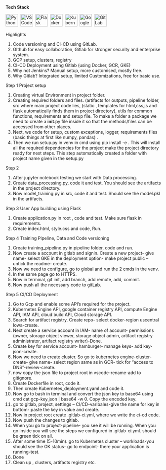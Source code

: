 **Tech Stack**
<p align="left"> 
  <img src="https://cdn.jsdelivr.net/gh/devicons/devicon/icons/python/python-original.svg" title="Python" alt="Python" width="40" height="40"/>&nbsp; 
  <img src="https://cdn.jsdelivr.net/gh/devicons/devicon/icons/vscode/vscode-original.svg" title="VS Code" alt="VS Code" width="40" height="40"/>&nbsp; 
  <img src="https://cdn.jsdelivr.net/gh/devicons/devicon/icons/flask/flask-original.svg" title="Flask" alt="Flask" width="40" height="40"/>&nbsp; 
  <img src="https://cdn.jsdelivr.net/gh/devicons/devicon/icons/docker/docker-original.svg" title="Docker" alt="Docker" width="40" height="40"/>&nbsp; 
  <img src="https://cdn.jsdelivr.net/gh/devicons/devicon/icons/kubernetes/kubernetes-plain.svg" title="Kubernetes" alt="Kubernetes" width="40" height="40"/>&nbsp; 
  <img src="https://cdn.jsdelivr.net/gh/devicons/devicon/icons/googlecloud/googlecloud-original.svg" title="GKE" alt="Google Cloud / GKE" width="40" height="40"/>&nbsp; 
  <img src="https://cdn.jsdelivr.net/gh/devicons/devicon/icons/gitlab/gitlab-original.svg" title="GitLab" alt="GitLab" width="40" height="40"/>&nbsp; </p>

Highlights

1.	Code versioning and CI-CD using GitLab.
2.	GIthub for easy collaboration, Gitlab for stronger security and enterprise system.
3.	GCP setup, clusters, registry
4.	CI-CD Deployment using Gitlab (using Docker, GCR, GKE)
5.	Why not Jenkins? Manual setup, more customised, mostly free.
6.	Why Gitlab? Integrated setup, limited Customizations, free for basic use.

Step 1
Project setup
1.	Creating virtual Environment in project folder.
2.	Creating required folders and files. (artifacts for outputs, pipeline folder, src where main project code lies, (static , templates for html,css,js and flask automatically finds them in project directory), utils for common functions, requirements and setup file. To make a folder a package we need to create a __init__.py file inside it so that the methods/files can be accessed from other places.
3.	Next, we code for setup, custom exceptions, logger, requirements files (basic things at first like numpy, pandas) .
4.	Then we run setup.py in venv in cmd using pip install -e . This will install all the required dependencies for the project make the project directory ready for next steps. This step automatically created a folder with project name given in the setup.py

Step 2
1.	After jupyter notebook testing we start with Data processing.
2.	Create data_processing.py, code it and test. You should see the artifacts in the project directory.
3.	Now model_training.py in src, code it and test. Should see the model.pkl in the artifacts.

Step 3
User App building using Flask
1.	Create application.py in root , code and test. Make sure flask in requirements.
2.	Create index.html, style.css and code, Run.

Step 4
Training Pipeline, Data and Code versioning
1.	Create training_pipeline.py in pipeline folder, code and run.
2.	Now create a account in gitlab and signin. Create a new project- give name- select GKE in the deployment option- make project public – untick the readme- create.
3.	Now we need to configure, go to global and run the 2 cmds in the venv.
4.	In the same page go to HTTPS.
5.	Now in terminal, git init, add branch, add remote, add, commit.
6.	Now push all the necessary code to gitLab.

Step 5
CI/CD Deployment 
1.	Go to Gcp and enable some API’s required for the project. 
2.	Kubernetes Engine API, google container registry API, compute Engine API, IAM API, cloud build API, Cloud storage API.
3.	Search for artifact registry. Create repo- select docker-region uscentral lowa-create.
4.	Next create a service account in IAM- name of account- permissions (owner, storage object viewer, storage object admin, artifact registry administrator, artifact registry writer)-Done.
5.	Create key for service account- hamburger- manage keys- add key- json-create.
6.	Now we need to create cluster. So go to kubernetes engine-cluster- create- give name- select region same as in GCR- tick for “access to DNS”-review-create.
7.	now copy the json file to project root in vscode-rename-add to gitignore.
8.	Create Dockerfile in root, code it.
9.	Then create Kubernetes_deployment.yaml and code it.
10.	Now go to bash in terminal and convert the json key to base64 using cmd cat gcp-key.json | base64 -w 0. Copy the encoded key.
11.	go to gitlab, project, settings – CI/CD-varibales-give the name for key in bottom- paste the key in value and create.
12.	Now in project root create .gitlab-ci.yml, where we write the ci-cd code.
13.	Now push the changes to gitlab.
14.	When you go to project-pipeline- you see it will be running. When you go inside you will see the steps we configured in .gitlab-ci.yml. should be green tick on all.
15.	 After some time (5-10min). go to Kubernetes cluster – workloads-you should see the OK status- go to endpoint- there your application is running-test.
16.	Done
17.	Clean up , clusters, artifacts registry etc.
